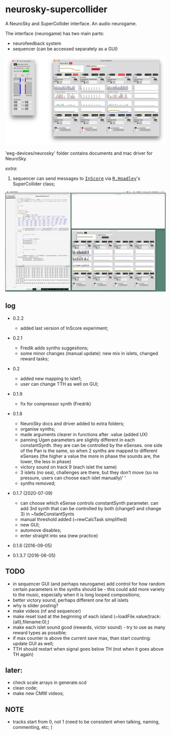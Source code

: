 # neurosky-supercollider

A NeuroSky and SuperCollider interface. An audio neurogame.

The interface (neurogame) has two main parts:

- neurofeedback system
- sequencer (can be accessed separately as a GUI)

![screenshot](screenshot.jpg?raw=true "focus-nf")

'eeg-devices/neurosky' folder contains documents and mac driver for NeuroSky.

_extra:_
1. sequencer can send messages to [<kbd>InScore</kbd>](http://inscore.sourceforge.net/) via [<kbd>R.Hoadley</kbd>](http://rhoadley.net/)'s SuperCollider class;

![sequencer to InScore](sequenceToInScore.gif)


## log
* 0.2.2
  - added last version of InScore experiment;
* 0.2.1
  - Fredik adds synths suggestions;
  - some minor changes (manual update): new mix in islets, changed reward tasks;
* 0.2
  - added new mapping to islet1;
  - user can change TTH as well on GUI;
* 0.1.9
  - fix for compressor synth (Fredrik)
* 0.1.8
  - NeuroSky docs and driver added to extra folders;
  - organise synths;
  - made arguments clearer in functions after .value (added UX)
  - panning Ugen parameters are slightly different in each constantSynth.  they are can be controlled by the eSenses.  one side of the Pan is the same, so when 2 synths are mapped to different eSenses (the higher a value the more in phase the sounds are, the lower, the less in phase)
  - victory sound on track 9 (each islet the same)
  - 3 islets (no sea), challenges are there, but they don't move (so no pressure, users can choose each islet manually)' '
  - synths removed;

* 0.1.7 (2020-07-09)
  - can choose which eSense controls constantSynth parameter.  can add 3rd synth that can be controlled by both (change0 and change 3) in ~fadeConstantSynts
  - manual threshold added (~rewCalcTask simplified)
  - new GUI;
  - automove disables;
  - enter straight into sea (new practice)
* 0.1.6 (2016-09-05)
* 0.1.3.7 (2016-06-05)

## TODO
- in sequencer GUI (and perhaps neurogame) add control for how random certain parameters in the synths should be - this could add more variety to the music, especially when it is long looped compositions; 
- better victory sound, perhaps different one for all islets
- why is slider posting?
- make videos (nf and sequencer)
- make reset load at the beginning of each island (~loadFile.value(track:{all},filename:0);)
- make each islet sound good (rewards, victor sound) - try to use as many reward types as possible;
- if max counter is above the current save max, than start counting: update GUI as well;
- TTH should restart when signal goes below TH (not when it goes above TH again)

## later:
- check scale arrays in generate.scd
- clean code;
- make new CMW videos;

## NOTE
- tracks start from 0, not 1 (need to be consistent when talking, naming, commenting, etc; )
